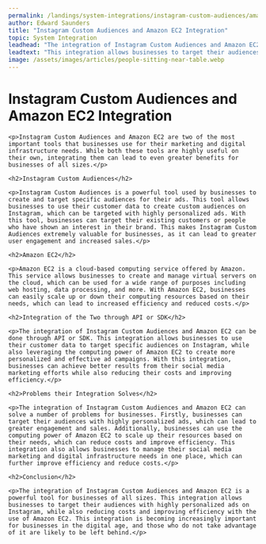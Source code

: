 ```yaml
---
permalink: /landings/system-integrations/instagram-custom-audiences/amazon-ec2
author: Edward Saunders
title: "Instagram Custom Audiences and Amazon EC2 Integration"
topic: System Integration
leadhead: "The integration of Instagram Custom Audiences and Amazon EC2 is a powerful tool for businesses of all sizes"
leadtext: "This integration allows businesses to target their audiences with highly personalized ads on Instagram, while also reducing costs and improving efficiency with the use of Amazon EC2. This integration is becoming increasingly important for businesses in the digital age, and those who do not take advantage of it are likely to be left behind."
image: /assets/images/articles/people-sitting-near-table.webp
---
```

<div class="arttext">    <h1>Instagram Custom Audiences and Amazon EC2 Integration</h1>
  
    <p>Instagram Custom Audiences and Amazon EC2 are two of the most important tools that businesses use for their marketing and digital infrastructure needs. While both these tools are highly useful on their own, integrating them can lead to even greater benefits for businesses of all sizes.</p>

    <h2>Instagram Custom Audiences</h2>

    <p>Instagram Custom Audiences is a powerful tool used by businesses to create and target specific audiences for their ads. This tool allows businesses to use their customer data to create custom audiences on Instagram, which can be targeted with highly personalized ads. With this tool, businesses can target their existing customers or people who have shown an interest in their brand. This makes Instagram Custom Audiences extremely valuable for businesses, as it can lead to greater user engagement and increased sales.</p>

    <h2>Amazon EC2</h2>

    <p>Amazon EC2 is a cloud-based computing service offered by Amazon. This service allows businesses to create and manage virtual servers on the cloud, which can be used for a wide range of purposes including web hosting, data processing, and more. With Amazon EC2, businesses can easily scale up or down their computing resources based on their needs, which can lead to increased efficiency and reduced costs.</p>

    <h2>Integration of the Two through API or SDK</h2>

    <p>The integration of Instagram Custom Audiences and Amazon EC2 can be done through API or SDK. This integration allows businesses to use their customer data to target specific audiences on Instagram, while also leveraging the computing power of Amazon EC2 to create more personalized and effective ad campaigns. With this integration, businesses can achieve better results from their social media marketing efforts while also reducing their costs and improving efficiency.</p>

    <h2>Problems their Integration Solves</h2>

    <p>The integration of Instagram Custom Audiences and Amazon EC2 can solve a number of problems for businesses. Firstly, businesses can target their audiences with highly personalized ads, which can lead to greater engagement and sales. Additionally, businesses can use the computing power of Amazon EC2 to scale up their resources based on their needs, which can reduce costs and improve efficiency. This integration also allows businesses to manage their social media marketing and digital infrastructure needs in one place, which can further improve efficiency and reduce costs.</p>

    <h2>Conclusion</h2>

    <p>The integration of Instagram Custom Audiences and Amazon EC2 is a powerful tool for businesses of all sizes. This integration allows businesses to target their audiences with highly personalized ads on Instagram, while also reducing costs and improving efficiency with the use of Amazon EC2. This integration is becoming increasingly important for businesses in the digital age, and those who do not take advantage of it are likely to be left behind.</p>

</div>